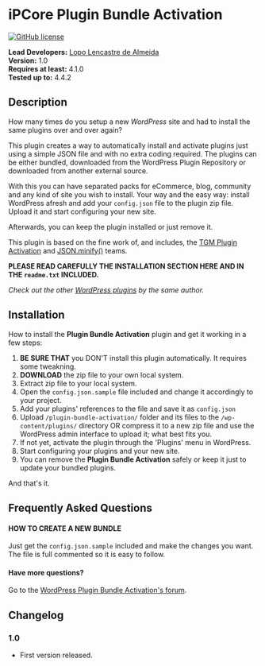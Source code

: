 # iPCore Plugin Bundle Activation
[![GitHub license](https://img.shields.io/badge/license-AGPLv3-blue.svg)](https://www.gnu.org/licenses/agpl-3.0.txt)

**Lead Developers:**
[Lopo Lencastre de Almeida](https://github.com/iPublicis)  
**Version:** 1.0   
**Requires at least:** 4.1.0  
**Tested up to:** 4.4.2  

## Description

How many times do you setup a new *WordPress* site and had to install the same plugins over and over again?

This plugin creates a way to automatically install and activate plugins just using a simple JSON file and with no extra coding required. The plugins can be either bundled, downloaded from the WordPress Plugin Repository or downloaded from another external source.

With this you can have separated packs for eCommerce, blog, community and any kind of site you wish to install. Your way and the easy way: install WordPress afresh and add your `config.json` file to the plugin zip file. Upload it and start configuring your new site.

Afterwards, you can keep the plugin installed or just remove it.

This plugin is based on the fine work of, and includes, the [TGM Plugin Activation](http://tgmpluginactivation.com/) and [JSON.minify()](https://github.com/getify/JSON.minify/tree/php) teams.

**PLEASE READ CAREFULLY THE INSTALLATION SECTION HERE AND IN THE `readme.txt` INCLUDED.**

*Check out the other [WordPress plugins](http://profiles.wordpress.org/ipublicis) by the same author.*

## Installation

How to install the **Plugin Bundle Activation** plugin and get it working in a few steps:

1. **BE SURE THAT** you DON'T install this plugin automatically. It requires some tweakning.
2. **DOWNLOAD** the zip file to your own local system.
3. Extract zip file to your local system.
4. Open the `config.json.sample` file included and change it accordingly to your project.
5. Add your plugins' references to the file and save it as `config.json`
6. Upload `/plugin-bundle-activation/` folder and its files to the `/wp-content/plugins/` directory OR compress it to a new zip file and use the WordPress admin interface to upload it; what best fits you.
7. If not yet, activate the plugin through the 'Plugins' menu in WordPress.
8. Start configuring your plugins and your new site.
9. You can remove the **Plugin Bundle Activation** safely or keep it just to update your bundled plugins.

And that's it.

## Frequently Asked Questions

#### HOW TO CREATE A NEW BUNDLE

Just get the `config.json.sample` included and make the changes you want. The file is full commented so it is easy to follow.

#### Have more questions?

Go to the [WordPress Plugin Bundle Activation's forum](https://github.com/iPublicis/plugin-bundle-activation/issues).

## Changelog

### 1.0

* First version released.

